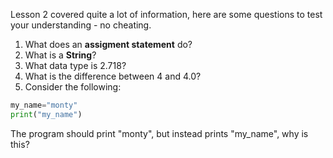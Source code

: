 Lesson 2 covered quite a lot of information, here are some questions to test
your understanding - no cheating.

1. What does an __assigment statement__ do?
2. What is a __String__?
3. What data type is 2.718?
4. What is the difference between 4 and 4.0?
5. Consider the following:
```python
my_name="monty"
print("my_name")
```
The program should print "monty", but instead prints "my_name", why is this?